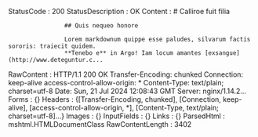 

StatusCode        : 200
StatusDescription : OK
Content           : # Calliroe fuit filia
                    

                    ## Quis nequeo honore
                    
                    Lorem markdownum quippe esse paludes, silvarum factis sororis: traiecit quidem.
                    **Tenebo e** in Argo! Iam locum amantes [exsangue](http://www.deteguntur.c...

RawContent        : HTTP/1.1 200 OK
                    Transfer-Encoding: chunked
                    Connection: keep-alive
                    access-control-allow-origin: *
                    Content-Type: text/plain; charset=utf-8
                    Date: Sun, 21 Jul 2024 12:08:43 GMT
                    Server: nginx/1.14.2...
Forms             : {}
Headers           : {[Transfer-Encoding, chunked], [Connection, keep-alive], [access-control-allow-origin, *], [Content-Type, text/plain; charset=utf-8]...}
Images            : {}
InputFields       : {}
Links             : {}
ParsedHtml        : mshtml.HTMLDocumentClass
RawContentLength  : 3402



